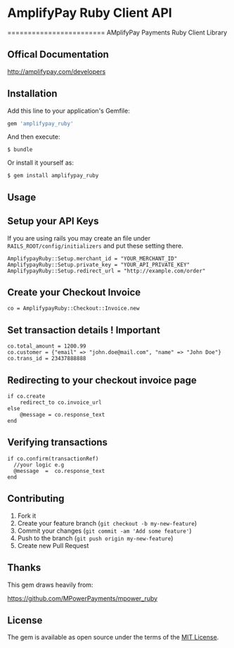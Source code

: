 
# AmplifyPay Ruby Client API
========================
AMplifyPay Payments Ruby Client Library

## Offical Documentation
http://amplifypay.com/developers

## Installation

Add this line to your application's Gemfile:

```ruby
gem 'amplifypay_ruby'
```

And then execute:

    $ bundle

Or install it yourself as:

    $ gem install amplifypay_ruby

## Usage

## Setup your API Keys
If you are using rails you may create an file under `RAILS_ROOT/config/initializers` and put these setting there.

    AmplifypayRuby::Setup.merchant_id = "YOUR_MERCHANT_ID" 
    AmplifypayRuby::Setup.private_key = "YOUR_API_PRIVATE_KEY"
    AmplifypayRuby::Setup.redirect_url = "http://example.com/order"


## Create your Checkout Invoice

    co = AmplifypayRuby::Checkout::Invoice.new

## Set transaction details ! Important

    co.total_amount = 1200.99
    co.customer = {"email" => "john.doe@mail.com", "name" => "John Doe"}
    co.trans_id = 23437888888


## Redirecting to your checkout invoice page

    if co.create
        redirect_to co.invoice_url
    else
        @message = co.response_text
    end

## Verifying transactions
    
    if co.confirm(transactionRef)
      //your logic e.g
      @message  =  co.response_text
    end


## Contributing

1. Fork it
2. Create your feature branch (`git checkout -b my-new-feature`)
3. Commit your changes (`git commit -am 'Add some feature'`)
4. Push to the branch (`git push origin my-new-feature`)
5. Create new Pull Request



## Thanks

This gem draws heavily from:

https://github.com/MPowerPayments/mpower_ruby


## License

The gem is available as open source under the terms of the [MIT License](http://opensource.org/licenses/MIT).
















